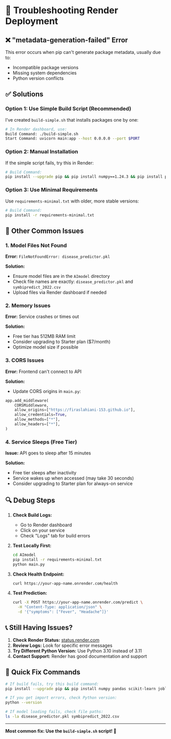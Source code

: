 # 🔧 Troubleshooting Render Deployment

## ❌ "metadata-generation-failed" Error

This error occurs when pip can't generate package metadata, usually due to:
- Incompatible package versions
- Missing system dependencies
- Python version conflicts

## ✅ Solutions

### Option 1: Use Simple Build Script (Recommended)
I've created `build-simple.sh` that installs packages one by one:

```bash
# In Render dashboard, use:
Build Command: ./build-simple.sh
Start Command: uvicorn main:app --host 0.0.0.0 --port $PORT
```

### Option 2: Manual Installation
If the simple script fails, try this in Render:

```bash
# Build Command:
pip install --upgrade pip && pip install numpy==1.24.3 && pip install pandas==1.5.3 && pip install scikit-learn==1.2.2 && pip install joblib==1.3.2 && pip install fastapi==0.104.1 && pip install uvicorn==0.24.0 && pip install pydantic==2.5.0 && pip install python-multipart==0.0.6 && pip install gunicorn==21.2.0
```

### Option 3: Use Minimal Requirements
Use `requirements-minimal.txt` with older, more stable versions:

```bash
# Build Command:
pip install -r requirements-minimal.txt
```

## 🐛 Other Common Issues

### 1. Model Files Not Found
**Error:** `FileNotFoundError: disease_predictor.pkl`

**Solution:**
- Ensure model files are in the `AImodel` directory
- Check file names are exactly: `disease_predictor.pkl` and `symbipredict_2022.csv`
- Upload files via Render dashboard if needed

### 2. Memory Issues
**Error:** Service crashes or times out

**Solution:**
- Free tier has 512MB RAM limit
- Consider upgrading to Starter plan ($7/month)
- Optimize model size if possible

### 3. CORS Issues
**Error:** Frontend can't connect to API

**Solution:**
- Update CORS origins in `main.py`:
```python
app.add_middleware(
    CORSMiddleware,
    allow_origins=["https://firaslahiani-153.github.io"],
    allow_credentials=True,
    allow_methods=["*"],
    allow_headers=["*"],
)
```

### 4. Service Sleeps (Free Tier)
**Issue:** API goes to sleep after 15 minutes

**Solution:**
- Free tier sleeps after inactivity
- Service wakes up when accessed (may take 30 seconds)
- Consider upgrading to Starter plan for always-on service

## 🔍 Debug Steps

1. **Check Build Logs:**
   - Go to Render dashboard
   - Click on your service
   - Check "Logs" tab for build errors

2. **Test Locally First:**
   ```bash
   cd AImodel
   pip install -r requirements-minimal.txt
   python main.py
   ```

3. **Check Health Endpoint:**
   ```bash
   curl https://your-app-name.onrender.com/health
   ```

4. **Test Prediction:**
   ```bash
   curl -X POST https://your-app-name.onrender.com/predict \
     -H "Content-Type: application/json" \
     -d '{"symptoms": ["Fever", "Headache"]}'
   ```

## 📞 Still Having Issues?

1. **Check Render Status:** [status.render.com](https://status.render.com)
2. **Review Logs:** Look for specific error messages
3. **Try Different Python Version:** Use Python 3.10 instead of 3.11
4. **Contact Support:** Render has good documentation and support

## 🎯 Quick Fix Commands

```bash
# If build fails, try this build command:
pip install --upgrade pip && pip install numpy pandas scikit-learn joblib fastapi uvicorn pydantic python-multipart gunicorn

# If you get import errors, check Python version:
python --version

# If model loading fails, check file paths:
ls -la disease_predictor.pkl symbipredict_2022.csv
```

---

**Most common fix: Use the `build-simple.sh` script! 🚀**
